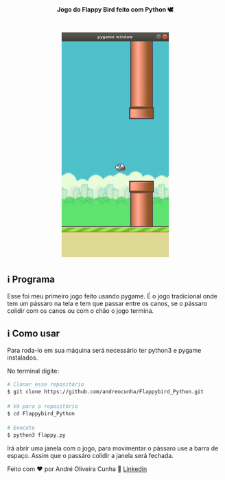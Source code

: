 <h4 align="center"> 
	Jogo do Flappy Bird feito com Python 🕊️
</h4>

<h1 align="center">
    <img alt="flappybird" title="#flappybird" src=".github/flappybird.png" width="250px" />
</h1>


## :information_source: Programa

Esse foi meu primeiro jogo feito usando pygame. É o jogo tradicional onde tem um pássaro na tela 
e tem que passar entre os canos, se o pássaro colidir com os canos ou com o chão o jogo termina. 


## :information_source: Como usar

Para roda-lo em sua máquina será necessário ter python3 e pygame instalados.

No terminal digite:

```bash
# Clonar esse repositório
$ git clone https://github.com/andreocunha/Flappybird_Python.git

# Vá para o ropositório
$ cd Flappybird_Python

# Execute
$ python3 flappy.py 

```
Irá abrir uma janela com o jogo, para movimentar o pássaro use a barra de espaço. Assim que o passáro colidir a janela será fechada.

Feito com ♥ por André Oliveira Cunha :wave: [Linkedin](https://www.linkedin.com/in/andr%C3%A9-oliveira-cunha-b26b3a156/)

